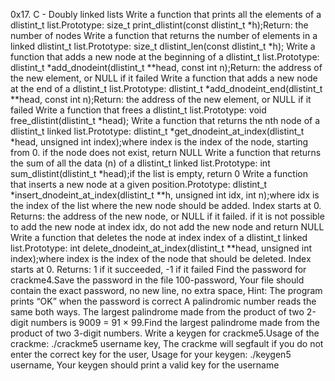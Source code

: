 0x17. C - Doubly linked lists
Write a function that prints all the elements of a dlistint_t list.Prototype: size_t print_dlistint(const dlistint_t *h);Return: the number of nodes
Write a function that returns the number of elements in a linked dlistint_t list.Prototype: size_t dlistint_len(const dlistint_t *h);
Write a function that adds a new node at the beginning of a dlistint_t list.Prototype: dlistint_t *add_dnodeint(dlistint_t **head, const int n);Return: the address of the new element, or NULL if it failed
Write a function that adds a new node at the end of a dlistint_t list.Prototype: dlistint_t *add_dnodeint_end(dlistint_t **head, const int n);Return: the address of the new element, or NULL if it failed
Write a function that frees a dlistint_t list.Prototype: void free_dlistint(dlistint_t *head);
Write a function that returns the nth node of a dlistint_t linked list.Prototype: dlistint_t *get_dnodeint_at_index(dlistint_t *head, unsigned int index);where index is the index of the node, starting from 0. if the node does not exist, return NULL
Write a function that returns the sum of all the data (n) of a dlistint_t linked list.Prototype: int sum_dlistint(dlistint_t *head);if the list is empty, return 0
Write a function that inserts a new node at a given position.Prototype: dlistint_t *insert_dnodeint_at_index(dlistint_t **h, unsigned int idx, int n);where idx is the index of the list where the new node should be added. Index starts at 0. Returns: the address of the new node, or NULL if it failed. if it is not possible to add the new node at index idx, do not add the new node and return NULL
Write a function that deletes the node at index index of a dlistint_t linked list.Prototype: int delete_dnodeint_at_index(dlistint_t **head, unsigned int index);where index is the index of the node that should be deleted. Index starts at 0. Returns: 1 if it succeeded, -1 if it failed
Find the password for crackme4.Save the password in the file 100-password, Your file should contain the exact password, no new line, no extra space, Hint: The program prints “OK” when the password is correct
A palindromic number reads the same both ways. The largest palindrome made from the product of two 2-digit numbers is 9009 = 91 × 99.Find the largest palindrome made from the product of two 3-digit numbers.
Write a keygen for crackme5.Usage of the crackme: ./crackme5 username key, The crackme will segfault if you do not enter the correct key for the user, Usage for your keygen: ./keygen5 username, Your keygen should print a valid key for the username
